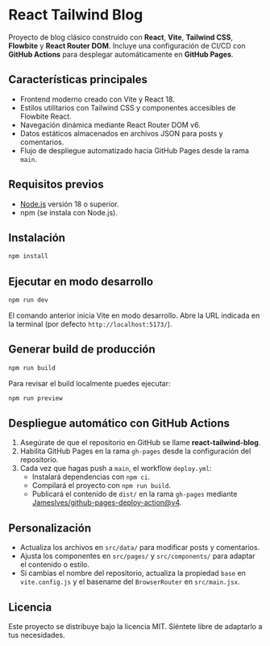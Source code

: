 # React Tailwind Blog

Proyecto de blog clásico construido con **React**, **Vite**, **Tailwind CSS**, **Flowbite** y **React Router DOM**. Incluye una configuración de CI/CD con **GitHub Actions** para desplegar automáticamente en **GitHub Pages**.

## Características principales

- Frontend moderno creado con Vite y React 18.
- Estilos utilitarios con Tailwind CSS y componentes accesibles de Flowbite React.
- Navegación dinámica mediante React Router DOM v6.
- Datos estáticos almacenados en archivos JSON para posts y comentarios.
- Flujo de despliegue automatizado hacia GitHub Pages desde la rama `main`.

## Requisitos previos

- [Node.js](https://nodejs.org/) versión 18 o superior.
- npm (se instala con Node.js).

## Instalación

```bash
npm install
```

## Ejecutar en modo desarrollo

```bash
npm run dev
```

El comando anterior inicia Vite en modo desarrollo. Abre la URL indicada en la terminal (por defecto `http://localhost:5173/`).

## Generar build de producción

```bash
npm run build
```

Para revisar el build localmente puedes ejecutar:

```bash
npm run preview
```

## Despliegue automático con GitHub Actions

1. Asegúrate de que el repositorio en GitHub se llame **react-tailwind-blog**.
2. Habilita GitHub Pages en la rama `gh-pages` desde la configuración del repositorio.
3. Cada vez que hagas push a `main`, el workflow `deploy.yml`:
   - Instalará dependencias con `npm ci`.
   - Compilará el proyecto con `npm run build`.
   - Publicará el contenido de `dist/` en la rama `gh-pages` mediante [JamesIves/github-pages-deploy-action@v4](https://github.com/JamesIves/github-pages-deploy-action).

## Personalización

- Actualiza los archivos en `src/data/` para modificar posts y comentarios.
- Ajusta los componentes en `src/pages/` y `src/components/` para adaptar el contenido o estilo.
- Si cambias el nombre del repositorio, actualiza la propiedad `base` en `vite.config.js` y el basename del `BrowserRouter` en `src/main.jsx`.

## Licencia

Este proyecto se distribuye bajo la licencia MIT. Siéntete libre de adaptarlo a tus necesidades.
